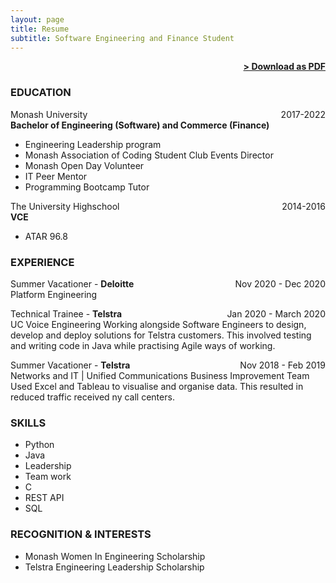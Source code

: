 ```yaml
---
layout: page
title: Resume
subtitle: Software Engineering and Finance Student
---
```


<span style="float: right; "><a href="{{ '/assets/Katherine_Moffat_Resume.pdf' | prepend: site.baseurl }}"><strong>> Download as PDF</strong></a> </span>
<br>

### EDUCATION

Monash University <span style="float: right; ">2017-2022</span>  
**Bachelor of Engineering (Software) and Commerce (Finance)**  
- Engineering Leadership program
- Monash Association of Coding Student Club Events Director 
- Monash Open Day Volunteer
- IT Peer Mentor
- Programming Bootcamp Tutor
 
The University Highschool <span style="float: right; ">2014-2016</span>  
**VCE**  
- ATAR 96.8

 

### EXPERIENCE

Summer Vacationer - **Deloitte** <span style="float: right; ">Nov 2020 - Dec 2020</span>  
Platform Engineering 

 
Technical Trainee - **Telstra** <span style="float: right; ">Jan 2020 - March 2020</span>  
UC Voice Engineering
Working alongside Software Engineers to design, develop and deploy solutions for Telstra customers. This involved testing and writing code in Java while practising Agile ways of working. 

Summer Vacationer - **Telstra** <span style="float: right; ">Nov 2018 - Feb 2019</span>  
Networks and IT | Unified Communications Business Improvement Team
Used Excel and Tableau to visualise and organise data. This resulted in reduced traffic received ny call centers.

### SKILLS
 - Python
 - Java
 - Leadership
 - Team work
 - C
 - REST API
 - SQL


### RECOGNITION & INTERESTS

- Monash Women In Engineering Scholarship
- Telstra Engineering Leadership Scholarship
